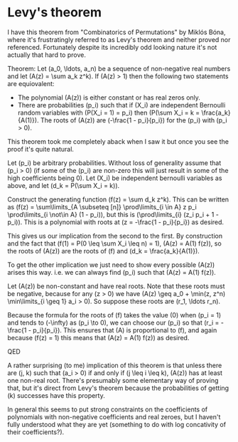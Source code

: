 # Levy's theorem

I have this theorem from "Combinatorics of Permutations" by Miklós Bóna, where it's frustratingly referred to as Levy's theorem and neither proved nor referenced.
Fortunately despite its incredibly odd looking nature it's not actually that hard to prove.

Theorem: Let \(a_0, \ldots, a_n\) be a sequence of non-negative real numbers and let \(A(z) = \sum a_k z^k\).
If \(A(z) > 1\) then the following two statements are equiovalent:

* The polynomial \(A(z)\) is either constant or has real zeros only.
* There are probabilities \(p_i\) such that if \(X_i\) are independent Bernoulli random variables with \(P(X_i = 1) = p_i\) then \(P(\sum X_i = k = \frac{a_k}{A(1)}\). The roots of \(A(z)\) are \(-\frac{1 - p_i}{p_i}\) for the \(p_i\) with \(p_i > 0\). 

This theorem took me completely aback when I saw it but once you see the proof it's quite natural.

Let \(p_i\) be arbitrary probabilities. Without loss of generality assume that \(p_i > 0\) (if some of the \(p_i\) are non-zero this will just result in some of the high coefficients being 0\).
Let \(X_i\) be independent bernoulli variables as above, and let \(d_k = P(\sum X_i = k)\).

Construct the generating function \(f(z) = \sum d_k z^k\).
This can be written as \(f(z) = \sum\limits_{A \subseteq [n]} \prod\limits_{i \in A} z p_i  \prod\limits_{i \not\in A} (1 - p_i)\),
but this is \(\prod\limits_{i} (z_i p_i + 1 - p_i)\).
This is a polynomial with roots at \(z = -\frac{1 - p_i}{p_i}\) as desired.

This gives us our implication from the second to the first. By construction and the fact that \(f(1) = P(0 \leq \sum X_i \leq n) = 1\), \(A(z) = A(1) f(z)\),
so the roots of \(A(z)\) are the roots of \(f\) and \(d_k = \frac{a_k}{A(1)}\).

To get the other implication we just need to show every possible \(A(z)\) arises this way.
i.e. we can always find \(p_i\) such that \(A(z) = A(1) f(z)\).

Let \(A(z)\) be non-constant and have real roots. Note that these roots must be negative, because for any \(z > 0\) we have \(A(z) \geq a_0 + \min(z, z^n) \min\limits_{i \geq 1} a_i > 0\).
So suppose these roots are \(r_1, \ldots r_n\).

Because the formula for the roots of \(f\) takes the value \(0\) when \(p_i = 1\) and tends to \(-\infty\) as \(p_i \to 0\),
we can choose our \(p_i\) so that \(r_i = -\frac{1 - p_i}{p_i}\).
This ensures that \(A\) is proportional to \(f\), and again because \(f(z) = 1\) this means that \(A(z) = A(1) f(z)\) as desired.

QED

A rather surprising (to me) implication of this theorem is that unless there are \(j, k\) such that \(a_i > 0\) if and only if \(j \leq i \leq k\),
\(A(z)\) has at least one non-real root.
There's presumably some elementary way of proving that, but it's direct from Levy's theorem because the probabilities of getting \(k\) successes have this property.

In general this seems to put strong constraints on the coefficients of polynomials with non-negative coefficients and real zeroes, but I haven't fully understood what they are yet (something to do with log concativity of their coefficients?).
